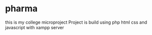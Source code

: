 # pharma
this is my college microproject 
Project is build using php html css and javascript with xampp server 
